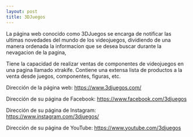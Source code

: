 ```yaml
---
layout: post
title: 3DJuegos
---
```


La página web conocido como 3DJuegos se encarga de notificar las ultimas novedades del mundo de los videojuegos, dividiendo de una manera ordenada la informacion que se desea buscar durante la nevagacion de la pagina,



Tiene la capacidad de realizar ventas de componentes de videojuegos en una pagina llamado xtrakife. Contiene una extensa lista de productos a la venta desde juegos, componentes, figuras, etc.



Dirección de la página web:  https://www.3djuegos.com/

Dirección de su página de Facebook: https://www.facebook.com/3djuegos

Dirección de su página de Instagram: https://www.instagram.com/3djuegos/

Dirección de su página de YouTube: https://www.youtube.com/3djuegos

